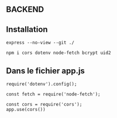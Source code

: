 ## BACKEND

## Installation
```
express --no-view --git ./
```
```
npm i cors dotenv node-fetch bcrypt uid2
```

## Dans le fichier app.js

```
require('dotenv').config();
```
```
const fetch = require('node-fetch');
```
```
const cors = require('cors');
app.use(cors())
```